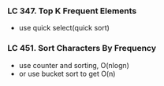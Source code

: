 ### LC 347. Top K Frequent Elements
* use quick select(quick sort)

### LC 451. Sort Characters By Frequency
* use counter and sorting, O(nlogn)
* or use bucket sort to get O(n)